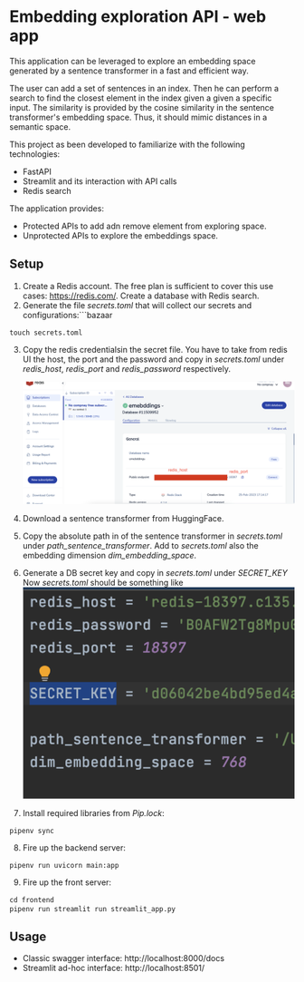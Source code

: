 # Embedding exploration API - web app 
This application can be leveraged to explore an embedding space generated by a sentence transformer in a 
fast and efficient way. 

The user can add a set of sentences in an index. 
Then he can perform a search to find the closest element in the index given a given a specific input. The similarity is provided by the cosine similarity in the sentence transformer's embedding space. Thus, it should mimic distances in a semantic space.

This project as been developed to familiarize with the following technologies:
- FastAPI
- Streamlit and its interaction with API calls
- Redis search

The application provides:
- Protected APIs to add adn remove element from exploring space.
- Unprotected APIs to explore the embeddings space.

## Setup

1) Create a Redis account. The free plan is sufficient to cover this use cases: https://redis.com/. Create a database with Redis search. 
2) Generate the file _secrets.toml_ that will collect our secrets and configurations:```bazaar
```
touch secrets.toml
```
3) Copy the redis credentialsin the secret file. You have to take from redis UI the host, the port and the password and copy in _secrets.toml_ under _redis_host_, _redis_port_ and _redis_password_ respectively.
   
   ![Screenshot](Screenshot1.png)
4) Download a sentence transformer from HuggingFace.
5) Copy the absolute path in of the sentence transformer in _secrets.toml_ under _path_sentence_transformer_. Add to _secrets.toml_ also the embedding dimension _dim_embedding_space_.
6) Generate a DB secret key and copy in _secrets.toml_ under _SECRET_KEY_
Now _secrets.toml_ should be something like
    ![Screenshot](Screenshot2.png)
7) Install required libraries from _Pip.lock_: 
```
pipenv sync
```
8) Fire up the backend server:
````
pipenv run uvicorn main:app
````
9) Fire up the front server:
```
cd frontend
pipenv run streamlit run streamlit_app.py
```

## Usage

- Classic swagger interface: http://localhost:8000/docs
- Streamlit ad-hoc interface: http://localhost:8501/


